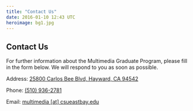 ```yaml
---
title: "Contact Us"
date: 2016-01-10 12:43 UTC
heroimage: bg1.jpg
---
```

## Contact Us

For further information about the Multimedia Graduate Program, please fill in the form below. We will respond to you as soon as possible.

Address: [25800 Carlos Bee Blvd, Hayward, CA 94542](https://goo.gl/maps/NLVhWUzito22)

Phone: [(510) 936-2781](tel:+1-510--936-2781)

Email: [multimedia [at] csueastbay.edu](mailto:multimedia@csueastbay.edu)
